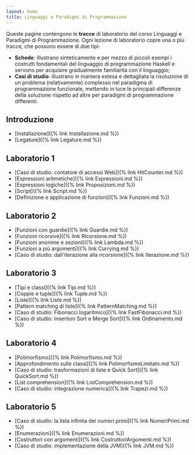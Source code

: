 ```yaml
---
layout: home
title: Linguaggi e Paradigmi di Programmazione
---
```


Queste pagine contengono le **tracce** di laboratorio del corso
Linguaggi e Paradigmi di Programmazione. Ogni lezione di laboratorio
copre una o più tracce, che possono essere di due tipi:

* **Schede**: illustrano sinteticamente e per mezzo di piccoli
  esempi i costrutti fondamentali del linguaggio di programmazione
  Haskell e servono per acquisire gradualmente familiarità con il
  linguaggio;
* **Casi di studio**: illustrano in maniera estesa e dettagliata la
  risoluzione di un problema (relativamente) complesso nel paradigma
  di programmazione funzionale, mettendo in luce le principali
  differenze della soluzione rispetto ad altre per paradigmi di
  programmazione differenti.

## Introduzione

* [Installazione]({% link Installazione.md %})
* [Legature]({% link Legature.md %})

## Laboratorio 1

* [Caso di studio: contatore di accessi Web]({% link HitCounter.md %})
* [Espressioni aritmetiche]({% link Espressioni.md %})
* [Espressioni logiche]({% link Proposizioni.md %})
* [Script]({% link Script.md %})
* [Definizione e applicazione di funzioni]({% link Funzioni.md %})

## Laboratorio 2

* [Funzioni con guardie]({% link Guardie.md %})
* [Funzioni ricorsive]({% link Ricorsione.md %})
* [Funzioni anonime e sezioni]({% link Lambda.md %})
* [Funzioni a più argomenti]({% link Currying.md %})
* [Caso di studio: dall'iterazione alla ricorsione]({% link Iterazione.md %})

## Laboratorio 3

* [Tipi e classi]({% link Tipi.md %})
* [Coppie e tuple]({% link Tuple.md %})
* [Liste]({% link Liste.md %})
* [Pattern matching di liste]({% link PatternMatching.md %})
* [Caso di studio: Fibonacci logaritmico]({% link FastFibonacci.md %})
* [Caso di studio: Insertion Sort e Merge Sort]({% link Ordinamento.md %})

## Laboratorio 4

* [Polimorfismo]({% link Polimorfismo.md %})
* [Approfondimento sulle classi]({% link PolimorfismoLimitato.md %})
* [Caso di studio: trasformazioni di liste e Quick Sort]({% link QuickSort.md %})
* [List comprehension]({% link ListComprehension.md %})
* [Caso di studio: integrazione numerica]({% link Trapezi.md %})

## Laboratorio 5

* [Caso di studio: la lista infinita dei numeri primi]({% link NumeriPrimi.md %})
* [Enumerazioni]({% link Enumerazioni.md %})
* [Costruttori con argomenti]({% link CostruttoriArgomenti.md %})
* [Caso di studio: implementazione della JVM]({% link JVM.md %})
